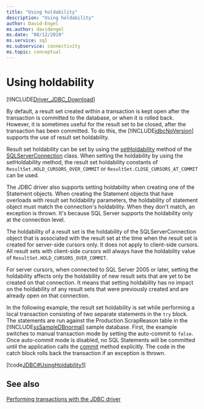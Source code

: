```yaml
---
title: "Using holdability"
description: "Using holdability"
author: David-Engel
ms.author: davidengel
ms.date: "08/12/2019"
ms.service: sql
ms.subservice: connectivity
ms.topic: conceptual
---
```


# Using holdability

[!INCLUDE[Driver_JDBC_Download](../../includes/driver_jdbc_download.md)]

By default, a result set created within a transaction is kept open after the transaction is committed to the database, or when it is rolled back. However, it is sometimes useful for the result set to be closed, after the transaction has been committed. To do this, the [!INCLUDE[jdbcNoVersion](../../includes/jdbcnoversion_md.md)] supports the use of result set holdability.

Result set holdability can be set by using the [setHoldability](../../connect/jdbc/reference/setholdability-method-sqlserverconnection.md) method of the [SQLServerConnection](../../connect/jdbc/reference/sqlserverconnection-class.md) class. When setting the holdability by using the setHoldability method, the result set holdability constants of `ResultSet.HOLD_CURSORS_OVER_COMMIT` or `ResultSet.CLOSE_CURSORS_AT_COMMIT` can be used.

The JDBC driver also supports setting holdability when creating one of the Statement objects. When creating the Statement objects that have overloads with result set holdability parameters, the holdability of statement object must match the connection's holdability. When they don't match, an exception is thrown. It's because SQL Server supports the holdability only at the connection level.

The holdability of a result set is the holdability of the SQLServerConnection object that is associated with the result set at the time when the result set is created for server-side cursors only. It does not apply to client-side cursors. All result sets with client-side cursors will always have the holdability value of `ResultSet.HOLD_CURSORS_OVER_COMMIT`.

For server cursors, when connected to SQL Server 2005 or later, setting the holdability affects only the holdability of new result sets that are yet to be created on that connection. It means that setting holdability has no impact on the holdability of any result sets that were previously created and are already open on that connection.

In the following example, the result set holdability is set while performing a local transaction consisting of two separate statements in the `try` block. The statements are run against the Production.ScrapReason table in the [!INCLUDE[ssSampleDBnormal](../../includes/sssampledbnormal-md.md)] sample database. First, the example switches to manual transaction mode by setting the auto-commit to `false`. Once auto-commit mode is disabled, no SQL Statements will be committed until the application calls the [commit](../../connect/jdbc/reference/commit-method-sqlserverconnection.md) method explicitly. The code in the catch block rolls back the transaction if an exception is thrown.

[!code[JDBC#UsingHoldability1](../../connect/jdbc/codesnippet/Java/using-holdability_1.java)]

## See also

[Performing transactions with the JDBC driver](../../connect/jdbc/performing-transactions-with-the-jdbc-driver.md)
